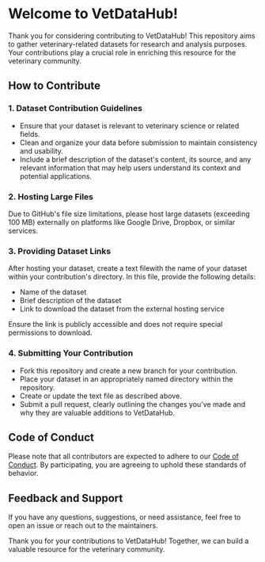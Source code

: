 # Welcome to VetDataHub!

Thank you for considering contributing to VetDataHub! This repository aims to gather veterinary-related datasets for research and analysis purposes. Your contributions play a crucial role in enriching this resource for the veterinary community.

## How to Contribute

### 1. Dataset Contribution Guidelines

- Ensure that your dataset is relevant to veterinary science or related fields.
- Clean and organize your data before submission to maintain consistency and usability.
- Include a brief description of the dataset's content, its source, and any relevant information that may help users understand its context and potential applications.

### 2. Hosting Large Files

Due to GitHub's file size limitations, please host large datasets (exceeding 100 MB) externally on platforms like Google Drive, Dropbox, or similar services. 

### 3. Providing Dataset Links

After hosting your dataset, create a text filewith the name of your dataset within your contribution's directory. In this file, provide the following details:

- Name of the dataset
- Brief description of the dataset
- Link to download the dataset from the external hosting service

Ensure the link is publicly accessible and does not require special permissions to download.

### 4. Submitting Your Contribution

- Fork this repository and create a new branch for your contribution.
- Place your dataset in an appropriately named directory within the repository.
- Create or update the text file as described above.
- Submit a pull request, clearly outlining the changes you've made and why they are valuable additions to VetDataHub.

## Code of Conduct

Please note that all contributors are expected to adhere to our [Code of Conduct](CODE_OF_CONDUCT.md). By participating, you are agreeing to uphold these standards of behavior.

## Feedback and Support

If you have any questions, suggestions, or need assistance, feel free to open an issue or reach out to the maintainers.

Thank you for your contributions to VetDataHub! Together, we can build a valuable resource for the veterinary community.
